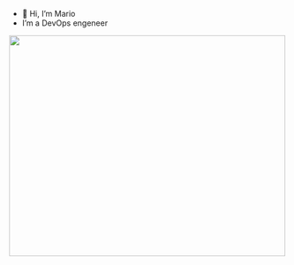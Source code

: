 - 👋 Hi, I’m Mario
- I’m a DevOps engeneer 


<img src="https://wakatime.com/share/@880f86bf-0095-4613-930d-60910e5537e9/799515eb-139b-48d1-bc77-b26f60b4f459.svg"  width="500" height="400">
